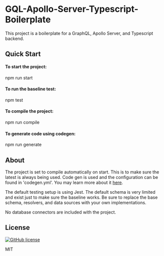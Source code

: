 # GQL-Apollo-Server-Typescript-Boilerplate
This project is a boilerplate for a GraphQL, Apollo Server, and Typescript backend. 

## Quick Start
#### To start the project:
npm run start
#### To run the baseline test:
npm test
#### To compile the project:
npm run compile
#### To generate code using codegen:
npm run generate

## About
The project is set to compile automatically on start. This is to make sure the latest is always being used.
Code gen is used and the configuration can be found in 'codegen.yml'. 
You may learn more about it [here](https://github.com/dotansimha/graphql-code-generator).

The default testing setup is using Jest. 
The default schema is very limited and exist just to make sure the baseline works. 
Be sure to replace the base schema, resolvers, and data sources with your own implementations.

No database connectors are included with the project.

## License

[![GitHub license](https://img.shields.io/badge/license-MIT-lightgrey.svg?maxAge=2592000)](https://raw.githubusercontent.com/jklamert/GQL-Apollo-Server-Typescript-Boilerplate/main/LICENSE)

MIT
